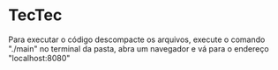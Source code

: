# TecTec
Para executar o código descompacte os arquivos, execute o comando "./main" no terminal da pasta, abra um navegador e vá para o endereço "localhost:8080"
